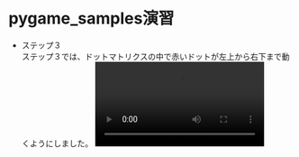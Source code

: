 # pygame_samples演習

 - ステップ３  
   ステップ３では、ドットマトリクスの中で赤いドットが左上から右下まで動くようにしました。
   <video controls src="pygame demo - window title here 2024-03-02 21-11-16.mp4" title="Title"></video>
